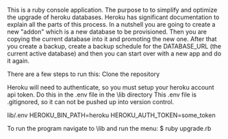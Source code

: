 This is a ruby console application. The purpose to to simplify and optimize the upgrade of heroku databases.
Heroku has significant documentation to explain all the parts of this process. In a nutshell you are going to create a new "addon" which is
a new database to be provisioned. Then you are copying the current database into it and promoting the new one. After that you create a backup,
create a backup schedule for the DATABASE_URL (the current active database) and then you can start over with a new app and do it again.

There are a few steps to run this:
Clone the repository

Heroku will need to authenticate, so you must setup your heroku account api token. Do this in the .env file in the \lib directory
This .env file is .gitignored, so it can not be pushed up into version control.

lib/.env
HEROKU_BIN_PATH=heroku
HEROKU_AUTH_TOKEN=some_token

To run the program navigate to \lib and run the menu:
$ ruby upgrade.rb
